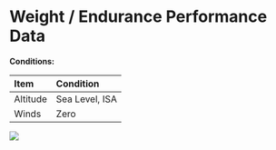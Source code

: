 # Weight / Endurance Performance Data



**Conditions:**

| Item | **Condition** |
| :--- | :--- |
| Altitude | Sea Level, ISA |
| Winds | Zero |



![](https://lh6.googleusercontent.com/I95uOrg0m1YSvQU84aOX0FRmYQcjt20p5e6M0-HKM8hvoihOUaoYBjKcAtbAme_dc1XoT-N2UqFTYp706beyo1FpJy56cbnAzwwj4BfSXhMJO8cnR-KYiwy0eTGS-zrN5tRXpJJC)

